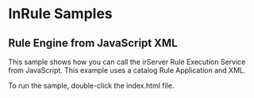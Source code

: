 # InRule Samples

## Rule Engine from JavaScript XML

This sample shows how you can call the irServer Rule Execution Service from JavaScript. This example uses a catalog Rule Application and XML.

To run the sample, double-click the index.html file.
